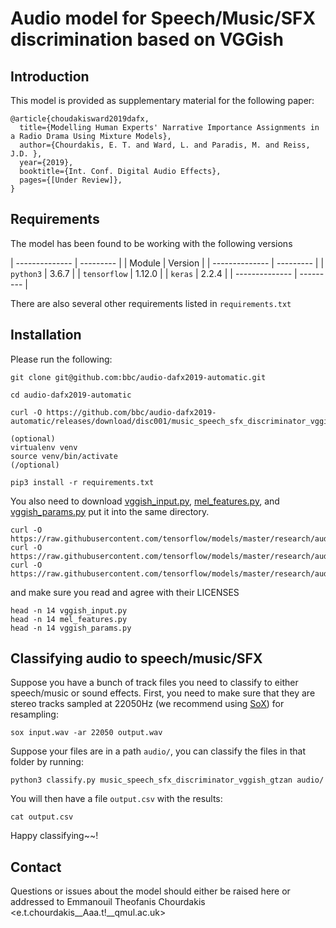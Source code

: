 # Audio model for Speech/Music/SFX discrimination based on VGGish

## Introduction 

This model is provided as supplementary material for the following paper:

```
@article{choudakisward2019dafx,
  title={Modelling Human Experts' Narrative Importance Assignments in a Radio Drama Using Mixture Models},
  author={Chourdakis, E. T. and Ward, L. and Paradis, M. and Reiss, J.D. },
  year={2019},
  booktitle={Int. Conf. Digital Audio Effects},
  pages={[Under Review]},
}

```

## Requirements

The model has been found to be working with the following versions

| -------------- | --------- |
| Module         | Version   |
| -------------- | --------- |
| `python3`      | 3.6.7     |
| `tensorflow`   | 1.12.0    |
| `keras`        | 2.2.4     |
| -------------- | --------- |

There are also several other requirements listed in `requirements.txt`

## Installation 
 
Please run the following:

```
git clone git@github.com:bbc/audio-dafx2019-automatic.git

cd audio-dafx2019-automatic

curl -O https://github.com/bbc/audio-dafx2019-automatic/releases/download/disc001/music_speech_sfx_discriminator_vggish_gtzan.pkl

(optional) 
virtualenv venv
source venv/bin/activate
(/optional)

pip3 install -r requirements.txt
```

You also need to download [vggish_input.py](https://raw.githubusercontent.com/tensorflow/models/master/research/audioset/vggish_input.py), [mel_features.py](https://raw.githubusercontent.com/tensorflow/models/master/research/audioset/mel_features.py), and [vggish_params.py](https://raw.githubusercontent.com/tensorflow/models/master/research/audioset/vggish_params.py) put it into the same directory.

```
curl -O https://raw.githubusercontent.com/tensorflow/models/master/research/audioset/vggish_input.py
curl -O https://raw.githubusercontent.com/tensorflow/models/master/research/audioset/mel_features.py
curl -O https://raw.githubusercontent.com/tensorflow/models/master/research/audioset/vggish_params.py
```

and make sure you read and agree with their LICENSES

```
head -n 14 vggish_input.py
head -n 14 mel_features.py
head -n 14 vggish_params.py
```

## Classifying audio to speech/music/SFX

Suppose you have a bunch of track files you need to classify to either speech/music or sound effects. First, you need to make sure that they are stereo tracks sampled at 22050Hz (we recommend using [SoX](http://sox.sourceforge.net/)) for resampling:

```
sox input.wav -ar 22050 output.wav
```

Suppose your files are in a path `audio/`, you can classify the files in that folder by running:

```
python3 classify.py music_speech_sfx_discriminator_vggish_gtzan audio/
```

You will then have a file ```output.csv``` with the results:

```
cat output.csv
```


Happy classifying~~!

## Contact

Questions or issues about the model should either be raised here or addressed to Emmanouil Theofanis Chourdakis <e.t.chourdakis__Aaa.t!__qmul.ac.uk>





